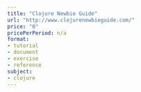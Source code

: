 ```yaml
---
title: "Clojure Newbie Guide"
url: "http://www.clojurenewbieguide.com/"
price: "0"
pricePerPeriod: n/a
format: 
- tutorial
- document
- exercise
- reference
subject: 
- clojure
---
```

